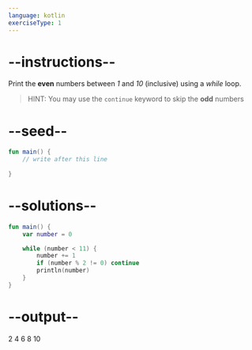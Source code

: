 ```yaml
---
language: kotlin
exerciseType: 1
---
```


# --instructions--

Print the __even__ numbers between _1_ and _10_ (inclusive) using a _while_ loop.

> HINT: You may use the `continue` keyword to skip the __odd__ numbers

# --seed--

```kotlin
fun main() {
    // write after this line
    
}
```

# --solutions--

```kotlin
fun main() {
    var number = 0

    while (number < 11) {
        number += 1
        if (number % 2 != 0) continue
        println(number)
    }
}
```

# --output--

2
4
6
8
10
